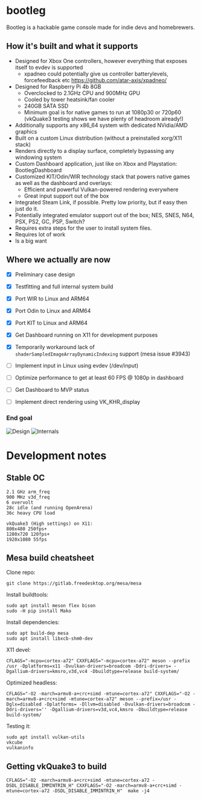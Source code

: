 # bootleg

Bootleg is a hackable game console made for indie devs and homebrewers.

## How it's built and what it supports

* Designed for Xbox One controllers, however everything that exposes itself to evdev is supported
  * xpadneo could potentially give us controller batterylevels, forcefeedback etc https://github.com/atar-axis/xpadneo/
* Designed for Raspberry Pi 4b 8GB
  * Overclocked to 2.1GHz CPU and 900MHz GPU
  * Cooled by tower heatsink/fan cooler
  * 240GB SATA SSD
  * Minimum goal is for native games to run at 1080p30 or 720p60 (vkQuake3 testing shows we have plenty of headroom already!)
* Additionally supports any x86_64 system with dedicated NVidia/AMD graphics
* Built on a custom Linux distribution (without a preinstalled xorg/X11 stack)
* Renders directly to a display surface, completely bypassing any windowing system
* Custom Dashboard application, just like on Xbox and Playstation: BootlegDashboard
* Customized KIT/Odin/WIR technology stack that powers native games as well as the dashboard and overlays:
  * Efficient and powerful Vulkan-powered rendering everywhere
  * Great input support out of the box 
 * Integrated Steam Link, if possible. Pretty low priority, but if easy then just do it.
  * Potentially integrated emulator support out of the box; NES, SNES, N64, PSX, PS2, GC, PSP, Switch?
   * Requires extra steps for the user to install system files.
   * Requires lot of work
   * Is a big want

## Where we actually are now

- [X] Preliminary case design
- [X] Testfitting and full internal system build
- [X] Port WIR to Linux and ARM64
- [X] Port Odin to Linux and ARM64
- [X] Port KIT to Linux and ARM64
- [X] Get Dashboard running on X11 for development purposes
- [X] Temporarily workaround lack of `shaderSampledImageArrayDynamicIndexing` support (mesa issue #3943)
- [ ] Implement input in Linux using evdev (/dev/input)
- [ ] Optimize performance to get at least 60 FPS @ 1080p in dashboard 
- [ ] Get Dashboard to MVP status
- [ ] Implement direct rendering using VK_KHR_display


### End goal
![Design](https://haikatekk.se/combine3.0.png)
![Internals](https://haikatekk.se/combine3.0rear.png)

# Development notes

## Stable OC

```
2.1 GHz arm_freq
900 MHz v3d_freq
6 overvolt
28c idle (and running OpenArena)
36c heavy CPU load

vkQuake3 (High settings) on X11:
800x480 250fps+
1280x720 120fps+
1920x1080 55fps

```

## Mesa build cheatsheet

Clone repo:

```
git clone https://gitlab.freedesktop.org/mesa/mesa
```

Install buildtools:
```
sudo apt install meson flex bison
sudo -H pip install Mako
```

Install dependencies:
```
sudo apt build-dep mesa
sudo apt install libxcb-shm0-dev
```

X11 devel:
```
CFLAGS="-mcpu=cortex-a72" CXXFLAGS="-mcpu=cortex-a72" meson --prefix /usr -Dplatforms=x11 -Dvulkan-drivers=broadcom -Ddri-drivers= -Dgallium-drivers=kmsro,v3d,vc4 -Dbuildtype=release build-system/
```

Optimized headless:
```
CFLAGS="-O2 -march=armv8-a+crc+simd -mtune=cortex-a72" CXXFLAGS="-O2 -march=armv8-a+crc+simd -mtune=cortex-a72" meson --prefix=/usr -Dglx=disabled -Dplatforms= -Dllvm=disabled -Dvulkan-drivers=broadcom -Ddri-drivers='' -Dgallium-drivers=v3d,vc4,kmsro -Dbuildtype=release build-system/
```

Testing it:
```
sudo apt install vulkan-utils
vkcube
vulkaninfo
```

## Getting vkQuake3 to build

```
CFLAGS="-O2 -march=armv8-a+crc+simd -mtune=cortex-a72 -DSDL_DISABLE_IMMINTRIN_H" CXXFLAGS="-O2 -march=armv8-a+crc+simd -mtune=cortex-a72 -DSDL_DISABLE_IMMINTRIN_H"  make -j4
```




